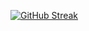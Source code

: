 [![GitHub Streak](https://streak-stats.demolab.com/?user=nazariipastukh)](https://git.io/streak-stats)
